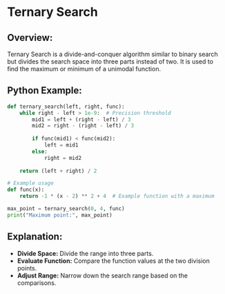 # **Ternary Search**

## **Overview:**

Ternary Search is a divide-and-conquer algorithm similar to binary search but divides the search space into three parts instead of two. It is used to find the maximum or minimum of a unimodal function.

## **Python Example:**

```python
def ternary_search(left, right, func):
    while right - left > 1e-9:  # Precision threshold
        mid1 = left + (right - left) / 3
        mid2 = right - (right - left) / 3
        
        if func(mid1) < func(mid2):
            left = mid1
        else:
            right = mid2
            
    return (left + right) / 2

# Example usage
def func(x):
    return -1 * (x - 2) ** 2 + 4  # Example function with a maximum

max_point = ternary_search(0, 4, func)
print("Maximum point:", max_point)
```

## **Explanation:**
- **Divide Space:** Divide the range into three parts.
- **Evaluate Function:** Compare the function values at the two division points.
- **Adjust Range:** Narrow down the search range based on the comparisons.

